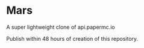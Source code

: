 # Mars
A super lightweight clone of api.papermc.io

Publish within 48 hours of creation of this repository.

